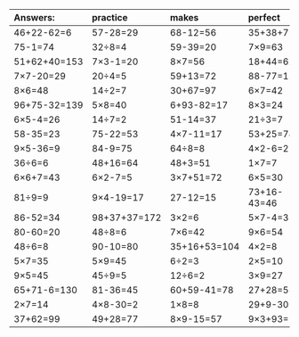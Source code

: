 | Answers: | practice | makes | perfect | ! |
| :--- | :--- | :--- | :--- | :--- |
| 46+22-62=6 | 57-28=29 | 68-12=56 | 35+38+7=80 | 2×8=16 | 
| 75-1=74 | 32÷8=4 | 59-39=20 | 7×9=63 | 5×9-13=32 | 
| 51+62+40=153 | 7×3-1=20 | 8×7=56 | 18+44=62 | 47+78+14=139 | 
| 7×7-20=29 | 20÷4=5 | 59+13=72 | 88-77=11 | 79+55-46=88 | 
| 8×6=48 | 14÷2=7 | 30+67=97 | 6×7=42 | 6-6=0 | 
| 96+75-32=139 | 5×8=40 | 6+93-82=17 | 8×3=24 | 5×4-14=6 | 
| 6×5-4=26 | 14÷7=2 | 51-14=37 | 21÷3=7 | 5×6=30 | 
| 58-35=23 | 75-22=53 | 4×7-11=17 | 53+25=78 | 5×3=15 | 
| 9×5-36=9 | 84-9=75 | 64÷8=8 | 4×2-6=2 | 7×4+73=101 | 
| 36÷6=6 | 48+16=64 | 48+3=51 | 1×7=7 | 8×2=16 | 
| 6×6+7=43 | 6×2-7=5 | 3×7+51=72 | 6×5=30 | 31+75+8=114 | 
| 81÷9=9 | 9×4-19=17 | 27-12=15 | 73+16-43=46 | 4×7-21=7 | 
| 86-52=34 | 98+37+37=172 | 3×2=6 | 5×7-4=31 | 46+12+79=137 | 
| 80-60=20 | 48÷8=6 | 7×6=42 | 9×6=54 | 8÷4=2 | 
| 48÷6=8 | 90-10=80 | 35+16+53=104 | 4×2=8 | 8×8=64 | 
| 5×7=35 | 5×9=45 | 6÷2=3 | 2×5=10 | 6×2=12 | 
| 9×5=45 | 45÷9=5 | 12÷6=2 | 3×9=27 | 40+7=47 | 
| 65+71-6=130 | 81-36=45 | 60+59-41=78 | 27+28=55 | 9×7=63 | 
| 2×7=14 | 4×8-30=2 | 1×8=8 | 29+9-30=8 | 7×7=49 | 
| 37+62=99 | 49+28=77 | 8×9-15=57 | 9×3+93=120 | 4×8=32 | 
